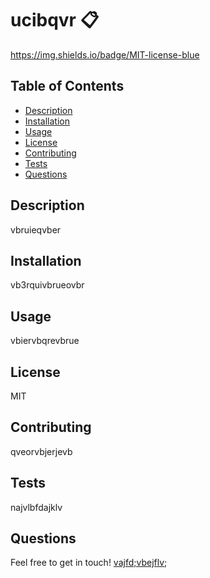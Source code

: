 

  # ucibqvr :clipboard:

  https://img.shields.io/badge/MIT-license-blue

  ## Table of Contents
  - [Description](#description)
  - [Installation](#installation)
  - [Usage](#usage)
  - [License](#license)
  - [Contributing](#contributing)
  - [Tests](#tests)
  - [Questions](#questions)

  ## Description
  
  vbruieqvber

  ## Installation 

  vb3rquivbrueovbr
  
  ## Usage 

  vbiervbqrevbrue
  
  ## License 

  MIT
  
  ## Contributing 

  qveorvbjerjevb
  
  ## Tests

  najvlbfdajklv
     
  ## Questions

  Feel free to get in touch! <a href="mailto:vajfd;vbejflv">vajfd;vbejflv</a>;
  
  